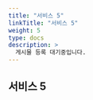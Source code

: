 ```yaml
---
title: "서비스 5"
linkTitle: "서비스 5"
weight: 5
type: docs
description: >
  게시물 등록 대기중입니다.
---
```


## 서비스 5